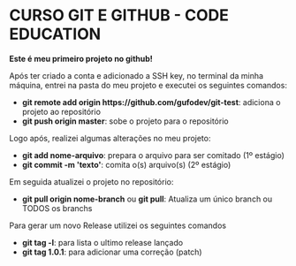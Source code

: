 # CURSO GIT E GITHUB - CODE EDUCATION

<strong>Este é meu primeiro projeto no github!</strong>

Após ter criado a conta e adicionado a SSH key, no terminal da minha máquina, entrei na pasta do meu projeto e executei os seguintes comandos:

<ul>
  <li><strong>git remote add origin https://github.com/gufodev/git-test</strong>: adiciona o projeto ao repositório</li>
  <li><strong>git push origin master</strong>: sobe o projeto para o repositório</li>
</ul>

Logo após, realizei algumas alterações no meu projeto:

<ul>
  <li><strong>git add nome-arquivo</strong>: prepara o arquivo para ser comitado (1º estágio)</li>
  <li><strong>git commit -m 'texto'</strong>: comita o(s) arquivo(s) (2º estágio)</li>
</ul>

Em seguida atualizei o projeto no repositório:

<ul>
  <li><strong>git pull origin nome-branch</strong> ou <strong>git pull</strong>: Atualiza um único branch ou TODOS os branchs</li>
</ul>

Para gerar um novo Release utilizei os seguintes comandos

<ul>
  <li><strong>git tag -l</strong>: para lista o ultimo release lançado</li>
  <li><strong>git tag 1.0.1</strong>: para adicionar uma correção (patch)</li>
</ul>
